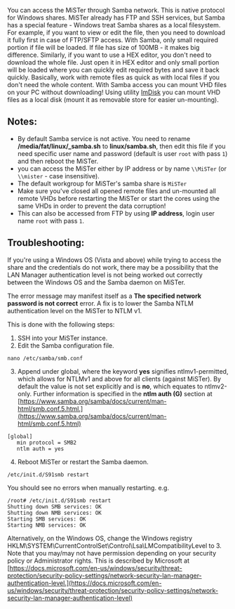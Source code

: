 You can access the MiSTer through Samba network.
This is native protocol for Windows shares. MiSTer already has FTP and SSH services, but Samba has a special feature - Windows treat Samba shares as a local filesystem. For example, if you want to view or edit the file, then you need to download it fully first in case of FTP/SFTP access. With Samba, only small required portion if file will be loaded. If file has size of 100MB - it makes big difference. Similarly, if you want to use a HEX editor, you don't need to download the whole file. Just open it in HEX editor and only small portion will be loaded where you can quickly edit required bytes and save it back quickly. 
Basically, work with remote files as quick as with local files if you don't need the whole content.
With Samba access you can mount VHD files on your PC without downloading! Using utility [ImDisk](https://sourceforge.net/projects/imdisk-toolkit/) you can mount VHD files as a local disk (mount it as removable store for easier un-mounting).

## Notes:
* By default Samba service is not active. You need to rename **/media/fat/linux/_samba.sh** to **linux/samba.sh**, then edit this file if you need specific user name and password (default is user `root` with pass `1`) and then reboot the MiSTer.
* you can access the MiSTer either by IP address or by name `\\MiSTer` (or `\\mister` - case insensitive).
* The default workgroup for MiSTer's samba share is `MiSTer`
* Make sure you've closed all opened remote files and un-mounted all remote VHDs before restarting the MiSTer or start the cores using the same VHDs in order to prevent the data corruption!
* This can also be accessed from FTP by using **IP address**, login user name `root` with pass `1`.

## Troubleshooting:
If you're using a Windows OS (Vista and above) while trying to access the share and the credentials do not work, there may be a possibility that the LAN Manager authentication level is not being worked out correctly between the Windows OS and the Samba daemon on MiSTer.

The error message may manifest itself as a **The specified network password is not correct** error. A fix is to lower the Samba NTLM authentication level on the MiSTer to NTLM v1.

This is done with the following steps:
1. SSH into your MiSTer instance.
2. Edit the Samba configuration file.
```
nano /etc/samba/smb.conf
```
3. Append under global, where the keyword **yes** signifies ntlmv1-permitted, which allows for NTLMv1 and above for all clients (against MiSTer). By default the value is not set explicitly and is **no**, which equates to ntlmv2-only. Further information is specified in the **ntlm auth (G)** section at [https://www.samba.org/samba/docs/current/man-html/smb.conf.5.html.](https://www.samba.org/samba/docs/current/man-html/smb.conf.5.html)
```
[global]
   min protocol = SMB2
   ntlm auth = yes
```
4. Reboot MiSTer or restart the Samba daemon.
```
/etc/init.d/S91smb restart
```
You should see no errors when manually restarting. e.g.
```
/root# /etc/init.d/S91smb restart
Shutting down SMB services: OK
Shutting down NMB services: OK
Starting SMB services: OK
Starting NMB services: OK
```
Alternatively, on the Windows OS, change the Windows registry HKLM\SYSTEM\CurrentControlSet\Control\Lsa\LMCompatibilityLevel to 3. Note that you may/may not have permission depending on your security policy or Administrator rights. This is described by Microsoft at [https://docs.microsoft.com/en-us/windows/security/threat-protection/security-policy-settings/network-security-lan-manager-authentication-level.](https://docs.microsoft.com/en-us/windows/security/threat-protection/security-policy-settings/network-security-lan-manager-authentication-level)
